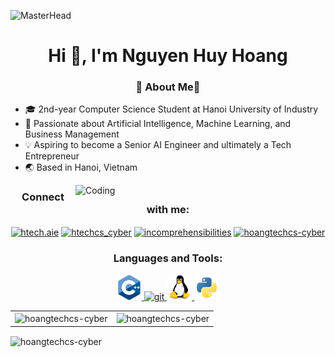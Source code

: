 ![MasterHead](https://github.com/HoangTechCS-Cyber/HoangTechCS-Cyber/blob/main/Nhi%E1%BB%81u-m%C3%A0u-s%E1%BA%AFc-Nh%C3%A3n-d%C3%A1n-v%C3%A0-Huy-hi%E1%BB%87u-Tr%C3%B2-ch%C6%A1i-tr%C3%AD-nh%E1%BB%9B-B%E1%BA%A3n-thuy%E1%BA%BFt-tr%C3%ACnh-vui.gif)
<h1 align="center">Hi 👋, I'm Nguyen Huy Hoang</h1>
<h3 align="center">🌟 About Me🌟</h3>
<ul>
  <li>🎓 2nd-year Computer Science Student at Hanoi University of Industry</li>
  <li>🚀 Passionate about Artificial Intelligence, Machine Learning, and Business Management</li>
  <li>💡 Aspiring to become a Senior AI Engineer and ultimately a Tech Entrepreneur</li>
  <li>🌏 Based in Hanoi, Vietnam</li>
</ul>
<img align="right" alt="Coding" width="400" src="https://cdn.dribbble.com/users/1162077/screenshots/3848914/programmer.gif">
<h3 align="center">Connect with me:</h3>
<p align="center">
<a href="https://fb.com/htech.aie" target="blank"><img align="center" src="https://raw.githubusercontent.com/rahuldkjain/github-profile-readme-generator/master/src/images/icons/Social/facebook.svg" alt="htech.aie" height="30" width="40" /></a>
<a href="https://instagram.com/htechcs_cyber" target="blank"><img align="center" src="https://raw.githubusercontent.com/rahuldkjain/github-profile-readme-generator/master/src/images/icons/Social/instagram.svg" alt="htechcs_cyber" height="30" width="40" /></a>
<a href="https://codeforces.com/profile/incomprehensibilities" target="blank"><img align="center" src="https://raw.githubusercontent.com/rahuldkjain/github-profile-readme-generator/master/src/images/icons/Social/codeforces.svg" alt="incomprehensibilities" height="30" width="40" /></a>
<a href="https://www.leetcode.com/hoangtechcs-cyber" target="blank"><img align="center" src="https://raw.githubusercontent.com/rahuldkjain/github-profile-readme-generator/master/src/images/icons/Social/leet-code.svg" alt="hoangtechcs-cyber" height="30" width="40" /></a>
</p>

<h3 align="center">Languages and Tools:</h3>
<p align="center"> <a href="https://www.w3schools.com/cpp/" target="_blank" rel="noreferrer"> <img src="https://raw.githubusercontent.com/devicons/devicon/master/icons/cplusplus/cplusplus-original.svg" alt="cplusplus" width="40" height="40"/> </a> <a href="https://git-scm.com/" target="_blank" rel="noreferrer"> <img src="https://www.vectorlogo.zone/logos/git-scm/git-scm-icon.svg" alt="git" width="40" height="40"/> </a> <a href="https://www.linux.org/" target="_blank" rel="noreferrer"> <img src="https://raw.githubusercontent.com/devicons/devicon/master/icons/linux/linux-original.svg" alt="linux" width="40" height="40"/> </a> <a href="https://www.python.org" target="_blank" rel="noreferrer"> <img src="https://raw.githubusercontent.com/devicons/devicon/master/icons/python/python-original.svg" alt="python" width="40" height="40"/> </a> </p>

<table>
  <tr>
    <td><img align="center" src="https://github-readme-stats.vercel.app/api/top-langs?username=hoangtechcs-cyber&show_icons=true&locale=en&layout=compact" alt="hoangtechcs-cyber" /></td>
    <td><img align="center" src="https://github-readme-stats.vercel.app/api?username=hoangtechcs-cyber&show_icons=true&locale=en" alt="hoangtechcs-cyber" /></td>
  </tr>
</table>

<p><img align="center" src="https://github-readme-streak-stats.herokuapp.com/?user=hoangtechcs-cyber&" alt="hoangtechcs-cyber" /></p>
